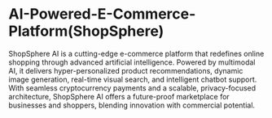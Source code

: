 # AI-Powered-E-Commerce-Platform(ShopSphere)

ShopSphere AI is a cutting-edge e-commerce platform that redefines online shopping through advanced artificial intelligence. Powered by multimodal AI, it delivers hyper-personalized product recommendations, dynamic image generation, real-time visual search, and intelligent chatbot support. With seamless cryptocurrency payments and a scalable, privacy-focused architecture, ShopSphere AI offers a future-proof marketplace for businesses and shoppers, blending innovation with commercial potential.
